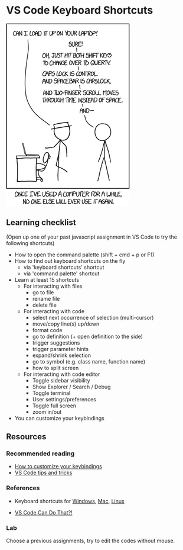 # VS Code Keyboard Shortcuts

![.](../images/keyboard_shortcuts_xkcd.png)

## Learning checklist

(Open up one of your past javascript assignment in VS Code to try the following shortcuts)

* How to open the command palette (shift + cmd + p or F1)
* How to find out keyboard shortcuts on the fly
  * via 'keyboard shortcuts' shortcut
  * via 'command palette' shortcut
* Learn at least 15 shortcuts
  * For interacting with files
    * go to file
    * rename file
    * delete file
  * For interacting with code
    * select next occurrence of selection (multi-cursor)
    * move/copy line(s) up/down
    * format code
    * go to definition (+ open definition to the side)
    * trigger suggestions
    * trigger parameter hints
    * expand/shrink selection
    * go to symbol (e.g. class name, function name)
    * how to split screen
  * For interacting with code editor
    * Toggle sidebar visibility
    * Show Explorer / Search / Debug
    * Toggle terminal
    * User settings/preferences
    * Toggle full screen
    * zoom in/out
* You can customize your keybindings

## Resources

### Recommended reading

* [How to customize your keybindings](https://code.visualstudio.com/docs/getstarted/keybindings)
* [VS Code tips and tricks](https://github.com/Microsoft/vscode-tips-and-tricks)

### References

* Keyboard shortcuts for [Windows](https://code.visualstudio.com/shortcuts/keyboard-shortcuts-windows.pdf), [Mac](https://code.visualstudio.com/shortcuts/keyboard-shortcuts-macos.pdf), [Linux](https://code.visualstudio.com/shortcuts/keyboard-shortcuts-linux.pdf)

* [VS Code Can Do That?!](https://vscodecandothat.com/)

### Lab

Choose a previous assignments, try to edit the codes without mouse.
